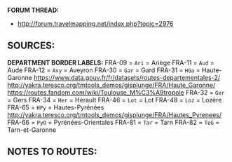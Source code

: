 ﻿**FORUM THREAD:**
- http://forum.travelmapping.net/index.php?topic=2976


**SOURCES:**
- 

**DEPARTMENT BORDER LABELS:**
FRA-09 = `Ari` = Ariège
FRA-11 = `Aud` = Aude
FRA-12 = `Avy` = Aveyron
FRA-30 = `Gar` = Gard
FRA-31 = `HGa` = Haute-Garonne
   https://www.data.gouv.fr/fr/datasets/routes-departementales-2/
   http://yakra.teresco.org/tmtools_demos/gisplunge/FRA/Haute_Garonne/
   https://routes.fandom.com/wiki/Toulouse_M%C3%A9tropole
FRA-32 = `Ger` = Gers
FRA-34 = `Her` =  Hérault
FRA-46 = `Lot` = Lot
FRA-48 = `Loz` = Lozère
FRA-65 = `HPy` = Hautes-Pyrénées
   http://yakra.teresco.org/tmtools_demos/gisplunge/FRA/Hautes_Pyrenees/
FRA-66 = `PyO` = Pyrénées-Orientales
FRA-81 = `Tar` = Tarn
FRA-82 = `TeG` = Tarn-et-Garonne


**NOTES TO ROUTES:**
- 